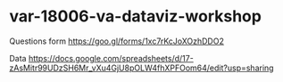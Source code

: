 # var-18006-va-dataviz-workshop

Questions form
https://goo.gl/forms/1xc7rKcJoXOzhDDO2

Data
https://docs.google.com/spreadsheets/d/17-zAsMitr99UDzSH6Mr_vXu4GjU8pOLW4fhXPFOom64/edit?usp=sharing

